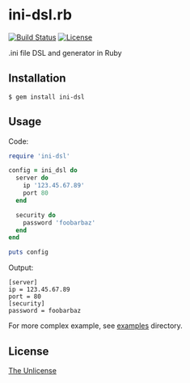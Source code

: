 # ini-dsl.rb

[![Build Status](https://travis-ci.org/raviqqe/ini-dsl.rb.svg?branch=master)](https://travis-ci.org/raviqqe/ini-dsl.rb)
[![License](https://img.shields.io/badge/license-unlicense-lightgray.svg)](https://unlicense.org)

.ini file DSL and generator in Ruby

## Installation

```
$ gem install ini-dsl
```

## Usage

Code:

```ruby
require 'ini-dsl'

config = ini_dsl do
  server do
    ip '123.45.67.89'
    port 80
  end

  security do
    password 'foobarbaz'
  end
end

puts config
```

Output:

```
[server]
ip = 123.45.67.89
port = 80
[security]
password = foobarbaz
```

For more complex example, see [examples](examples) directory.

## License

[The Unlicense](https://unlicense.org)
